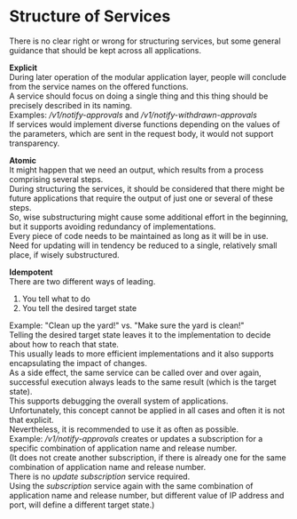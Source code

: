 # Structure of Services

There is no clear right or wrong for structuring services, but some general guidance that should be kept across all applications.

**Explicit**  
During later operation of the modular application layer, people will conclude from the service names on the offered functions.  
A service should focus on doing a single thing and this thing should be precisely described in its naming.  
Examples: _/v1/notify-approvals_ and _/v1/notify-withdrawn-approvals_  
If services would implement diverse functions depending on the values of the parameters, which are sent in the request body, it would not support transparency.  

**Atomic**  
It might happen that we need an output, which results from a process comprising several steps.  
During structuring the services, it should be considered that there might be future applications that require the output of just one or several of these steps.  
So, wise substructuring might cause some additional effort in the beginning, but it supports avoiding redundancy of implementations.  
Every piece of code needs to be maintained as long as it will be in use.  
Need for updating will in tendency be reduced to a single, relatively small place, if wisely substructured.  

**Idempotent**  
There are two different ways of leading.  
1) You tell what to do  
2) You tell the desired target state   

Example: "Clean up the yard!" vs. "Make sure the yard is clean!"  
Telling the desired target state leaves it to the implementation to decide about how to reach that state.  
This usually leads to more efficient implementations and it also supports encapsulating the impact of changes.  
As a side effect, the same service can be called over and over again, successful execution always leads to the same result (which is the target state).  
This supports debugging the overall system of applications.  
Unfortunately, this concept cannot be applied in all cases and often it is not that explicit.  
Nevertheless, it is recommended to use it as often as possible.  
Example: _/v1/notify-approvals_ creates or updates a subscription for a specific combination of application name and release number.  
(It does not create another subscription, if there is already one for the same combination of application name and release number.  
There is no _update subscription_ service required.  
Using the _subscription_ service again with the same combination of application name and release number, but different value of IP address and port, will define a different target state.)
